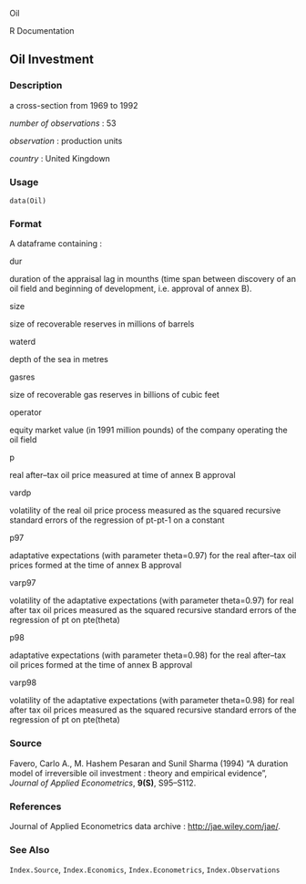 Oil

R Documentation

## Oil Investment

### Description

a cross-section from 1969 to 1992

_number of observations_ : 53

_observation_ : production units

_country_ : United Kingdown

### Usage

    data(Oil)

### Format

A dataframe containing :

dur

duration of the appraisal lag in mounths (time span between discovery of an
oil field and beginning of development, i.e. approval of annex B).

size

size of recoverable reserves in millions of barrels

waterd

depth of the sea in metres

gasres

size of recoverable gas reserves in billions of cubic feet

operator

equity market value (in 1991 million pounds) of the company operating the oil
field

p

real after–tax oil price measured at time of annex B approval

vardp

volatility of the real oil price process measured as the squared recursive
standard errors of the regression of pt-pt-1 on a constant

p97

adaptative expectations (with parameter theta=0.97) for the real after–tax oil
prices formed at the time of annex B approval

varp97

volatility of the adaptative expectations (with parameter theta=0.97) for real
after tax oil prices measured as the squared recursive standard errors of the
regression of pt on pte(theta)

p98

adaptative expectations (with parameter theta=0.98) for the real after–tax oil
prices formed at the time of annex B approval

varp98

volatility of the adaptative expectations (with parameter theta=0.98) for real
after tax oil prices measured as the squared recursive standard errors of the
regression of pt on pte(theta)

### Source

Favero, Carlo A., M. Hashem Pesaran and Sunil Sharma (1994) “A duration model
of irreversible oil investment : theory and empirical evidence”, _Journal of
Applied Econometrics_, **9(S)**, S95–S112.

### References

Journal of Applied Econometrics data archive : <http://jae.wiley.com/jae/>.

### See Also

`Index.Source`, `Index.Economics`, `Index.Econometrics`, `Index.Observations`

